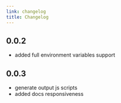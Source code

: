 ```yaml
---
link: changelog
title: Changelog
---
```


## 0.0.2

- added full environment variables support

## 0.0.3

- generate output js scripts
- added docs responsiveness
